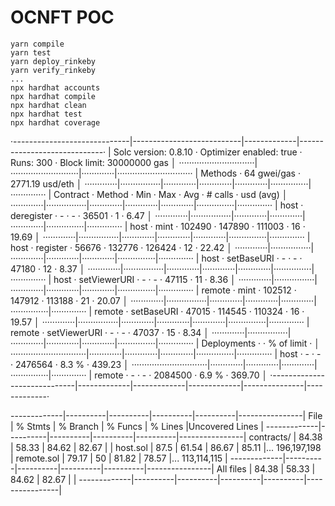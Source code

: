 # OCNFT POC

```shell
yarn compile
yarn test
yarn deploy_rinkeby
yarn verify_rinkeby
...
npx hardhat accounts
npx hardhat compile
npx hardhat clean
npx hardhat test
npx hardhat coverage

```

·-----------------------------|---------------------------|-------------|-----------------------------·
|    Solc version: 0.8.10     ·  Optimizer enabled: true  ·  Runs: 300  ·  Block limit: 30000000 gas  │
······························|···························|·············|······························
|  Methods                    ·               64 gwei/gas               ·       2771.19 usd/eth       │
·············|················|·············|·············|·············|···············|··············
|  Contract  ·  Method        ·  Min        ·  Max        ·  Avg        ·  # calls      ·  usd (avg)  │
·············|················|·············|·············|·············|···············|··············
|  host      ·  deregister    ·          -  ·          -  ·      36501  ·            1  ·       6.47  │
·············|················|·············|·············|·············|···············|··············
|  host      ·  mint          ·     102490  ·     147890  ·     111003  ·           16  ·      19.69  │
·············|················|·············|·············|·············|···············|··············
|  host      ·  register      ·      56676  ·     132776  ·     126424  ·           12  ·      22.42  │
·············|················|·············|·············|·············|···············|··············
|  host      ·  setBaseURI    ·          -  ·          -  ·      47180  ·           12  ·       8.37  │
·············|················|·············|·············|·············|···············|··············
|  host      ·  setViewerURI  ·          -  ·          -  ·      47115  ·           11  ·       8.36  │
·············|················|·············|·············|·············|···············|··············
|  remote    ·  mint          ·     102512  ·     147912  ·     113188  ·           21  ·      20.07  │
·············|················|·············|·············|·············|···············|··············
|  remote    ·  setBaseURI    ·      47015  ·     114545  ·     110324  ·           16  ·      19.57  │
·············|················|·············|·············|·············|···············|··············
|  remote    ·  setViewerURI  ·          -  ·          -  ·      47037  ·           15  ·       8.34  │
·············|················|·············|·············|·············|···············|··············
|  Deployments                ·                                         ·  % of limit   ·             │
······························|·············|·············|·············|···············|··············
|  host                       ·          -  ·          -  ·    2476564  ·        8.3 %  ·     439.23  │
······························|·············|·············|·············|···············|··············
|  remote                     ·          -  ·          -  ·    2084500  ·        6.9 %  ·     369.70  │
·-----------------------------|-------------|-------------|-------------|---------------|-------------·

-------------|----------|----------|----------|----------|----------------|
File         |  % Stmts | % Branch |  % Funcs |  % Lines |Uncovered Lines |
-------------|----------|----------|----------|----------|----------------|
 contracts/  |    84.38 |    58.33 |    84.62 |    82.67 |                |
  host.sol   |     87.5 |    61.54 |    86.67 |    85.11 |... 196,197,198 |
  remote.sol |    79.17 |       50 |    81.82 |    78.57 |... 113,114,115 |
-------------|----------|----------|----------|----------|----------------|
All files    |    84.38 |    58.33 |    84.62 |    82.67 |                |
-------------|----------|----------|----------|----------|----------------|